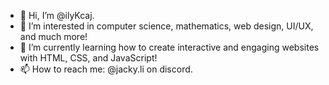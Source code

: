 - 👋 Hi, I’m @ilyKcaj.
- 👀 I’m interested in computer science, mathematics, web design, UI/UX, and much more!
- 🌱 I’m currently learning how to create interactive and engaging websites with HTML, CSS, and JavaScript!
- 📫 How to reach me: @jacky.li on discord.
